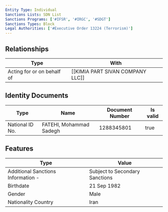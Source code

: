 ```yaml
---
Entity Type: Individual
Sanctions Lists: SDN List
Sanctions Programs: ['#IFSR', '#IRGC', '#SDGT']
Sanctions Types: Block
Legal Authorities: ['#Executive Order 13224 (Terrorism)']
---
```


## Relationships
| Type  | With      | 
|-------|-----------|
| Acting for or on behalf of | [[KIMIA PART SIVAN COMPANY LLC]] |

## Identity Documents
| Type  | Name      | Document Number | Is valid |
|-------|-----------|-----------------|----------|
| National ID No. | FATEHI, Mohammad Sadegh | 1288345801 | true |

## Features
| Type  | Value      |
|-------|------------|
| Additional Sanctions Information - | Subject to Secondary Sanctions |
| Birthdate | 21 Sep 1982 |
| Gender | Male |
| Nationality Country | Iran |
